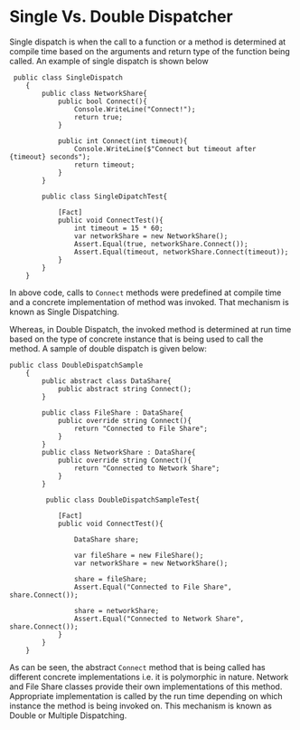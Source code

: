 # Single Vs. Double Dispatcher

Single dispatch is when the call to a function or a method is determined at compile time based on the arguments and return type of the function being called. An example of single dispatch is shown below

```
 public class SingleDispatch
    {
        public class NetworkShare{
            public bool Connect(){
                Console.WriteLine("Connect!");
                return true;
            }

            public int Connect(int timeout){
                Console.WriteLine($"Connect but timeout after {timeout} seconds");
                return timeout;
            }
        }

        public class SingleDipatchTest{
            
            [Fact]
            public void ConnectTest(){
                int timeout = 15 * 60;
                var networkShare = new NetworkShare();
                Assert.Equal(true, networkShare.Connect());
                Assert.Equal(timeout, networkShare.Connect(timeout));
            }
        }
    }
```

In above code, calls to `Connect` methods were predefined at compile time and a concrete implementation of method was invoked. That mechanism is known as Single Dispatching.

Whereas, in Double Dispatch, the invoked method is determined at run time based on the type of concrete instance that is being used to call the method. A sample of double dispatch is given below:

```
public class DoubleDispatchSample
    {
        public abstract class DataShare{
            public abstract string Connect();
        } 

        public class FileShare : DataShare{
            public override string Connect(){
                return "Connected to File Share";
            }
        }
        public class NetworkShare : DataShare{
            public override string Connect(){
                return "Connected to Network Share";
            }
        }

         public class DoubleDispatchSampleTest{
            
            [Fact]
            public void ConnectTest(){
                
                DataShare share;

                var fileShare = new FileShare();
                var networkShare = new NetworkShare();

                share = fileShare;
                Assert.Equal("Connected to File Share", share.Connect());

                share = networkShare;
                Assert.Equal("Connected to Network Share", share.Connect());
            }
        }
    }
```

As can be seen, the abstract `Connect` method that is being called has different concrete implementations i.e. it is polymorphic in nature. Network and File Share classes provide their own implementations of this method. Appropriate implementation is called by the run time depending on which instance the method is being invoked on. This mechanism is known as Double or Multiple Dispatching.